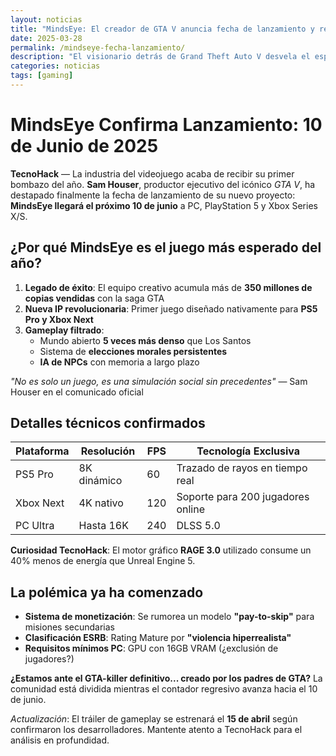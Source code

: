 ```yaml
---
layout: noticias  
title: "MindsEye: El creador de GTA V anuncia fecha de lanzamiento y revoluciona el gaming"  
date: 2025-03-28
permalink: /mindseye-fecha-lanzamiento/  
description: "El visionario detrás de Grand Theft Auto V desvela el esperado lanzamiento de MindsEye para el 10 de junio. En TecnoHack te contamos todos los detalles."  
categories: noticias
tags: [gaming]  
---
```


# **MindsEye Confirma Lanzamiento: 10 de Junio de 2025**  

**TecnoHack** — La industria del videojuego acaba de recibir su primer bombazo del año. **Sam Houser**, productor ejecutivo del icónico *GTA V*, ha destapado finalmente la fecha de lanzamiento de su nuevo proyecto: **MindsEye llegará el próximo 10 de junio** a PC, PlayStation 5 y Xbox Series X/S.  

## ¿Por qué MindsEye es el juego más esperado del año?  

1. **Legado de éxito**: El equipo creativo acumula más de **350 millones de copias vendidas** con la saga GTA  
2. **Nueva IP revolucionaria**: Primer juego diseñado nativamente para **PS5 Pro y Xbox Next**  
3. **Gameplay filtrado**:  
   - Mundo abierto **5 veces más denso** que Los Santos  
   - Sistema de **elecciones morales persistentes**  
   - **IA de NPCs** con memoria a largo plazo  

*"No es solo un juego, es una simulación social sin precedentes"* — Sam Houser en el comunicado oficial  

## Detalles técnicos confirmados  

| Plataforma | Resolución | FPS | Tecnología Exclusiva |  
|------------|------------|-----|-----------------------|  
| PS5 Pro | 8K dinámico | 60 | Trazado de rayos en tiempo real |  
| Xbox Next | 4K nativo | 120 | Soporte para 200 jugadores online |  
| PC Ultra | Hasta 16K | 240 | DLSS 5.0 |  

**Curiosidad TecnoHack**: El motor gráfico **RAGE 3.0** utilizado consume un 40% menos de energía que Unreal Engine 5.  

## La polémica ya ha comenzado  

- **Sistema de monetización**: Se rumorea un modelo **"pay-to-skip"** para misiones secundarias  
- **Clasificación ESRB**: Rating Mature por **"violencia hiperrealista"**  
- **Requisitos mínimos PC**: GPU con 16GB VRAM (¿exclusión de jugadores?)  

**¿Estamos ante el GTA-killer definitivo... creado por los padres de GTA?** La comunidad está dividida mientras el contador regresivo avanza hacia el 10 de junio.  

*Actualización*: El tráiler de gameplay se estrenará el **15 de abril** según confirmaron los desarrolladores. Mantente atento a TecnoHack para el análisis en profundidad.